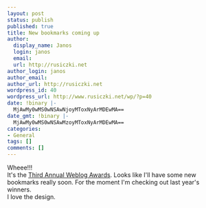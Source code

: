 ```yaml
---
layout: post
status: publish
published: true
title: New bookmarks coming up
author:
  display_name: Janos
  login: janos
  email: 
  url: http://rusiczki.net
author_login: janos
author_email: 
author_url: http://rusiczki.net
wordpress_id: 40
wordpress_url: http://www.rusiczki.net/wp/?p=40
date: !binary |-
  MjAwMy0wMS0wNSAwNjoyMToxNyArMDEwMA==
date_gmt: !binary |-
  MjAwMy0wMS0wNSAwMzoyMToxNyArMDEwMA==
categories:
- General
tags: []
comments: []
---
```

<p>Wheee!!!<br />
It's the <a href="http://www.fairvue.com/awards2003/" title="The 2003 bloggies">Third Annual Weblog Awards</a>. Looks like I'll have some new bookmarks really soon. For the moment I'm checking out last year's winners.<br />
I love the design.</p>
